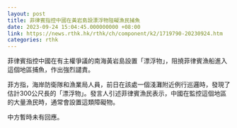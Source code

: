 ```yaml
---
layout: post
title: 菲律賓指控中國在黃岩島設漂浮物阻礙漁民捕魚
date: 2023-09-24 15:04:45.000000000 +08:00
link: https://news.rthk.hk/rthk/ch/component/k2/1719790-20230924.htm
categories: rthk
---
```


菲律賓指控中國在有主權爭議的南海黃岩島設置「漂浮物」，阻撓菲律賓漁船進入這個地區捕魚，作出強烈譴責。

菲方指，海岸防衛隊和漁業局人員，前日在該處一個淺灘附近例行巡邏時，發現了估計300公尺長的「漂浮物」。發言人引述菲律賓漁民表示，中國在監控這個地區的大量漁民時，通常會設置這類障礙物。

中方暫時未有回應。
